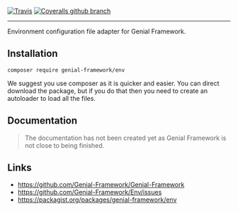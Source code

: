 [![Travis](https://img.shields.io/travis/Genial-Framework/Env.svg?style=flat)](https://travis-ci.org/Genial-Framework/Env) [![Coveralls github branch](https://img.shields.io/coveralls/github/Genial-Framework/Env/master.svg?style=flat)](https://coveralls.io/github/Genial-Framework/Env?branch=master)

-------
Environment configuration file adapter for Genial Framework.

## Installation
```
composer require genial-framework/env
```

We suggest you use composer as it is quicker and easier. You can direct download the package, but if you do that then you need to create an autoloader to load all the files.

## Documentation
> The documentation has not been created yet as Genial Framework is not close to being finished.

## Links
- https://github.com/Genial-Framework/Genial-Framework
- https://github.com/Genial-Framework/Env/issues
- https://packagist.org/packages/genial-framework/env
